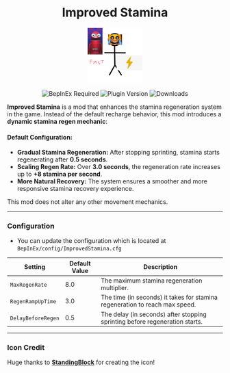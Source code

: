 <h1 align="center">Improved Stamina</h1>

<p align="center">
  <img src="https://github.com/survivalq/ImprovedStamina/blob/main/Assets/icon.png" width="128" height="128">
</p>  

<p align="center">
  <img src="https://img.shields.io/badge/BepInEx-Required-blue" alt="BepInEx Required">
  <img src="https://img.shields.io/badge/Plugin-Version_1.1.0-brightgreen" alt="Plugin Version">
  <img src="https://img.shields.io/thunderstore/dt/Flopper/ImprovedStamina" alt="Downloads">
</p>

**Improved Stamina** is a mod that enhances the stamina regeneration system in the game. Instead of the default recharge behavior, this mod introduces a **dynamic stamina regen mechanic**:

#### Default Configuration:
- **Gradual Stamina Regeneration:** After stopping sprinting, stamina starts regenerating after **0.5 seconds**.
- **Scaling Regen Rate:** Over **3.0 seconds**, the regeneration rate increases up to **+8 stamina per second**.
- **More Natural Recovery:** The system ensures a smoother and more responsive stamina recovery experience.

This mod does not alter any other movement mechanics.

---

### Configuration

- You can update the configuration which is located at `BepInEx/config/ImprovedStamina.cfg`

<table>
  <thead>
    <tr>
      <th>Setting</th>
      <th>Default Value</th>
      <th>Description</th>
    </tr>
  </thead>
  <tbody>
    <tr>
      <td><code>MaxRegenRate</code></td>
      <td>8.0</td>
      <td>The maximum stamina regeneration multiplier.</td>
    </tr>
    <tr>
      <td><code>RegenRampUpTime</code></td>
      <td>3.0</td>
      <td>The time (in seconds) it takes for stamina regeneration to reach max speed.</td>
    </tr>
    <tr>
      <td><code>DelayBeforeRegen</code></td>
      <td>0.5</td>
      <td>The delay (in seconds) after stopping sprinting before regeneration starts.</td>
    </tr>
  </tbody>
</table>

---

### Icon Credit
Huge thanks to **[StandingBlock](https://github.com/StandingBlock)** for creating the icon!